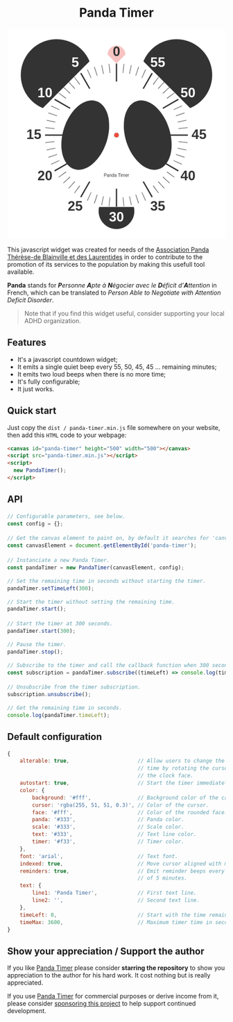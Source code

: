 <h1 align="center">
    Panda Timer
</h1>

<p align="center">
    <img src="panda-timer.gif" alt="Panda Timer">
</p>

This javascript widget was created for needs of the [Association Panda Thérèse-de Blainville et des Laurentides](https://translate.google.com/translate?sl=fr&tl=en&u=pandatdb.com) in order to contribute to the promotion of its services to the population by making this usefull tool available.

**Panda** stands for ***P**ersonne **A**pte à **N**égocier avec le **D**éficit d’**A**ttention* in French, which can be translated to *Person Able to Negotiate with Attention Deficit Disorder*.

> Note that if you find this widget useful, consider supporting your local ADHD organization.

## Features

- It's a javascript countdown widget;
- It emits a single quiet beep every 55, 50, 45, 45 ... remaining minutes;
- It emits two loud beeps when there is no more time;
- It's fully configurable;
- It just works.

## Quick start

Just copy the `dist / panda-timer.min.js` file somewhere on your website, then add this `HTML` code to your webpage:

```html
<canvas id="panda-timer" height="500" width="500"></canvas>
<script src="panda-timer.min.js"></script>
<script>
  new PandaTimer();
</script>
```

## API

```javascript
// Configurable parameters, see below.
const config = {};

// Get the canvas element to paint on, by default it searches for 'canvas#panda-timer' if not specified.
const canvasElement = document.getElementById('panda-timer');

// Instanciate a new Panda Timer.
const pandaTimer = new PandaTimer(canvasElement, config);
```

```javascript
// Set the remaining time in seconds without starting the timer.
pandaTimer.setTimeLeft(300);
```

```javascript
// Start the timer without setting the remaining time.
pandaTimer.start();

// Start the timer at 300 seconds.
pandaTimer.start(300);
```

```javascript
// Pause the timer.
pandaTimer.stop();
```

```javascript
// Subscribe to the timer and call the callback function when 300 seconds left.
const subscription = pandaTimer.subscribe((timeLeft) => console.log(timeLeft), 300);

// Unsubscribe from the timer subscription.
subscription.unsubscribe();
```

```javascript
// Get the remaining time in seconds.
console.log(pandaTimer.timeLeft);
```

## Default configuration

```javascript
{
    alterable: true,                      // Allow users to change the remaining
                                          // time by rotating the cursor around
                                          // the clock face.
    autostart: true,                      // Start the timer immediately or not.
    color: {
        background: '#fff',               // Background color of the canvas.
        cursor: 'rgba(255, 51, 51, 0.3)', // Color of the cursor.
        face: '#fff',                     // Color of the rounded face.
        panda: '#333',                    // Panda color.
        scale: '#333',                    // Scale color.
        text: '#333',                     // Text line color.
        timer: '#f33',                    // Timer color.
    },
    font: 'arial',                        // Text font.
    indexed: true,                        // Move cursor aligned with marks.
    reminders: true,                      // Emit reminder beeps every slice
                                          // of 5 minutes.
    text: {
        line1: 'Panda Timer',             // First text line.
        line2: '',                        // Second text line.
    },
    timeLeft: 0,                          // Start with the time remaining in seconds.
    timeMax: 3600,                        // Maximum timer time in seconds.
}
```

## Show your appreciation / Support the author

If you like [Panda Timer](https://github.com/chuot/panda-timer) please consider **starring the repository** to show you appreciation to the author for his hard work. It cost nothing but is really appreciated.

If you use [Panda Timer](https://github.com/chuot/panda-timer) for commercial purposes or derive income from it, please consider [sponsoring this project](https://github.com/sponsors/chuot) to help support continued development.
